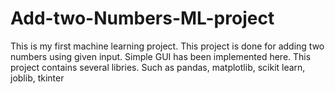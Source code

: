 # Add-two-Numbers-ML-project
This is my first machine learning project. This project is done for adding two numbers using given input. Simple GUI has been implemented here. This project contains several libries. Such as pandas, matplotlib, scikit learn, joblib, tkinter
